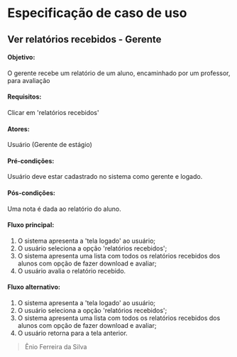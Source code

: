 # Especificação de caso de uso 

## Ver relatórios recebidos - Gerente

#### Objetivo: 
O gerente recebe um relatório de um aluno, encaminhado por um professor, para avaliação

#### Requisitos:
Clicar em 'relatórios recebidos' 

#### Atores:
Usuário (Gerente de estágio) 

#### Pré-condições: 
Usuário deve estar cadastrado no sistema como gerente e logado.

#### Pós-condições: 
Uma nota é dada ao relatório do aluno.

#### Fluxo principal: 
1. O sistema apresenta a 'tela logado' ao usuário; 
2. O usuário seleciona a opção 'relatórios recebidos';
3. O sistema apresenta uma lista com todos os relatórios recebidos dos alunos com opção de fazer download e avaliar;
4. O usuário avalia o relatório recebido.

#### Fluxo alternativo: 
1. O sistema apresenta a 'tela logado' ao usuário; 
2. O usuário seleciona a opção 'relatórios recebidos';
3. O sistema apresenta uma lista com todos os relatórios recebidos dos alunos com opção de fazer download e avaliar;
4. O usuário retorna para a tela anterior. 

>Ênio Ferreira da Silva
